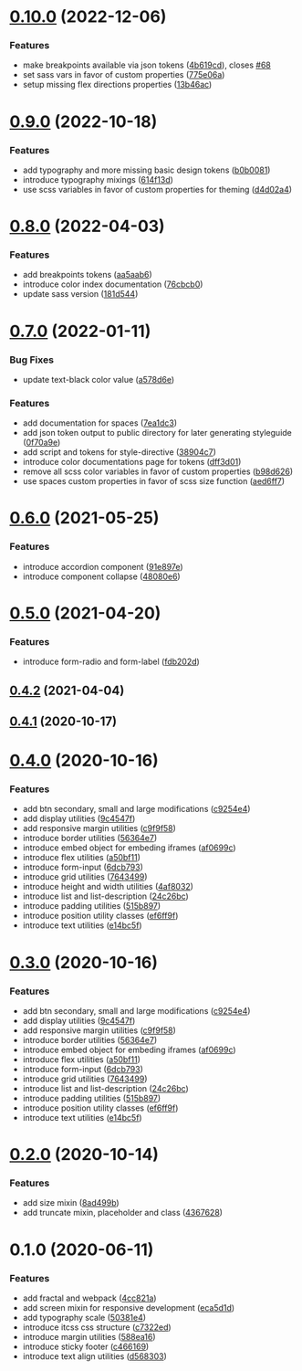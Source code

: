 # [0.10.0](https://github.com/ingvoo/patterns/compare/0.9.0...0.10.0) (2022-12-06)


### Features

* make breakpoints available via json tokens ([4b619cd](https://github.com/ingvoo/patterns/commit/4b619cd9561e3090a4817ecb6a5382ba20242ad5)), closes [#68](https://github.com/ingvoo/patterns/issues/68)
* set sass vars in favor of custom properties ([775e06a](https://github.com/ingvoo/patterns/commit/775e06ab615b0f1da1988da7d4b6d7d3e0f34780))
* setup missing flex directions properties ([13b46ac](https://github.com/ingvoo/patterns/commit/13b46ac51f54d004c38fff8aae9365689da7453e))

# [0.9.0](https://github.com/ingvijonasson/patterns/compare/0.8.0...0.9.0) (2022-10-18)


### Features

* add typography and more missing basic design tokens ([b0b0081](https://github.com/ingvijonasson/patterns/commit/b0b0081dd11b0bfaf3609b366756c6e446e171f3))
* introduce typography mixings ([614f13d](https://github.com/ingvijonasson/patterns/commit/614f13dc9b45c46e7bed2214708e0f5113a16858))
* use scss variables in favor of custom properties for theming ([d4d02a4](https://github.com/ingvijonasson/patterns/commit/d4d02a4f8547228ba0f2018d7fe8caffc319ca42))

# [0.8.0](https://github.com/ingvijonasson/patterns/compare/0.7.0...0.8.0) (2022-04-03)


### Features

* add breakpoints tokens ([aa5aab6](https://github.com/ingvijonasson/patterns/commit/aa5aab6e9bba9abf7651fce9263445a4b542306c))
* introduce color index documentation ([76cbcb0](https://github.com/ingvijonasson/patterns/commit/76cbcb0e8b5638d40d4fe7c030321c9332fb244f))
* update sass version ([181d544](https://github.com/ingvijonasson/patterns/commit/181d544531ece16f8dba370ec165749701c3d299))

# [0.7.0](https://github.com/ingvijonasson/patterns/compare/0.6.0...0.7.0) (2022-01-11)


### Bug Fixes

* update text-black color value ([a578d6e](https://github.com/ingvijonasson/patterns/commit/a578d6e0e70dabd527c5f880e7906031d2865041))


### Features

* add documentation for spaces ([7ea1dc3](https://github.com/ingvijonasson/patterns/commit/7ea1dc35cc89b61f2bbe208bd41c21e29ac6f64c))
* add json token output to public directory for later generating styleguide ([0f70a9e](https://github.com/ingvijonasson/patterns/commit/0f70a9e218f03affc5b118f30e034f4f301c168d))
* add script and tokens for style-directive ([38904c7](https://github.com/ingvijonasson/patterns/commit/38904c71a09432a649622da23d76d82febaf799f))
* introduce color documentations page for tokens ([dff3d01](https://github.com/ingvijonasson/patterns/commit/dff3d01a6c1d632fc3ecf578b183012c0c9357b2))
* remove all scss color variables in favor of custom properties ([b98d626](https://github.com/ingvijonasson/patterns/commit/b98d626e7f5af9db4657fdcbf41c993f7123bd5b))
* use spaces custom properties in favor of scss size function ([aed6ff7](https://github.com/ingvijonasson/patterns/commit/aed6ff750e5381f65f295d50911972e703da3297))

# [0.6.0](https://github.com/ingvijonasson/patterns/compare/0.5.0...0.6.0) (2021-05-25)


### Features

* introduce accordion component ([91e897e](https://github.com/ingvijonasson/patterns/commit/91e897e9f0801c029c345e698299e9c4f948996c))
* introduce component collapse ([48080e6](https://github.com/ingvijonasson/patterns/commit/48080e61c907732e1a5b7df1d18c6cb0469d677b))

# [0.5.0](https://github.com/ingvijonasson/patterns/compare/0.4.2...0.5.0) (2021-04-20)


### Features

* introduce form-radio and form-label ([fdb202d](https://github.com/ingvijonasson/patterns/commit/fdb202dee2aea1dc5f35d6cb807dd04fec24af46))

## [0.4.2](https://github.com/ingvijonasson/patterns/compare/0.4.1...0.4.2) (2021-04-04)

## [0.4.1](https://github.com/ingvijonasson/patterns/compare/0.4.0...0.4.1) (2020-10-17)

# [0.4.0](https://github.com/ingvijonasson/patterns/compare/0.2.0...0.4.0) (2020-10-16)


### Features

* add btn secondary, small and large modifications ([c9254e4](https://github.com/ingvijonasson/patterns/commit/c9254e4f12dce080af1932be6ee65116a6ce77dc))
* add display utilities ([9c4547f](https://github.com/ingvijonasson/patterns/commit/9c4547fb30d22f95226e5a6f70b3880d05ac6d1b))
* add responsive margin utilities ([c9f9f58](https://github.com/ingvijonasson/patterns/commit/c9f9f5804cdc61cf8c40af4095d4f90b692c0b1a))
* introduce border utilities ([56364e7](https://github.com/ingvijonasson/patterns/commit/56364e74b5e09d5f1934c24ec2f48e863d911a0c))
* introduce embed object for embeding iframes ([af0699c](https://github.com/ingvijonasson/patterns/commit/af0699c31820e12733ef456058dacd390bb34b0a))
* introduce flex utilities ([a50bf11](https://github.com/ingvijonasson/patterns/commit/a50bf1198d9fc24abe4e136e858ee7e5c093c979))
* introduce form-input ([6dcb793](https://github.com/ingvijonasson/patterns/commit/6dcb7934ff313f5732eeb74b00fd29a6c78923db))
* introduce grid utilities ([7643499](https://github.com/ingvijonasson/patterns/commit/76434994fadec4b742c1ffb2d18ce28152a1894b))
* introduce height and width utilities ([4af8032](https://github.com/ingvijonasson/patterns/commit/4af80329672f76ac003e6489e85173af2f52fe63))
* introduce list and list-description ([24c26bc](https://github.com/ingvijonasson/patterns/commit/24c26bc9df2ee77ed8c377b85f94e2280a83c993))
* introduce padding utilities ([515b897](https://github.com/ingvijonasson/patterns/commit/515b8975732a09b855665dab94c0956292c937e4))
* introduce position utility classes ([ef6ff9f](https://github.com/ingvijonasson/patterns/commit/ef6ff9f355c72d7ee6c1b29b3811e3a6f939a1e4))
* introduce text utilities ([e14bc5f](https://github.com/ingvijonasson/patterns/commit/e14bc5f5d95513b587f83d0582c5680060cefd49))

# [0.3.0](https://github.com/ingvijonasson/patterns/compare/0.2.0...0.3.0) (2020-10-16)


### Features

* add btn secondary, small and large modifications ([c9254e4](https://github.com/ingvijonasson/patterns/commit/c9254e4f12dce080af1932be6ee65116a6ce77dc))
* add display utilities ([9c4547f](https://github.com/ingvijonasson/patterns/commit/9c4547fb30d22f95226e5a6f70b3880d05ac6d1b))
* add responsive margin utilities ([c9f9f58](https://github.com/ingvijonasson/patterns/commit/c9f9f5804cdc61cf8c40af4095d4f90b692c0b1a))
* introduce border utilities ([56364e7](https://github.com/ingvijonasson/patterns/commit/56364e74b5e09d5f1934c24ec2f48e863d911a0c))
* introduce embed object for embeding iframes ([af0699c](https://github.com/ingvijonasson/patterns/commit/af0699c31820e12733ef456058dacd390bb34b0a))
* introduce flex utilities ([a50bf11](https://github.com/ingvijonasson/patterns/commit/a50bf1198d9fc24abe4e136e858ee7e5c093c979))
* introduce form-input ([6dcb793](https://github.com/ingvijonasson/patterns/commit/6dcb7934ff313f5732eeb74b00fd29a6c78923db))
* introduce grid utilities ([7643499](https://github.com/ingvijonasson/patterns/commit/76434994fadec4b742c1ffb2d18ce28152a1894b))
* introduce list and list-description ([24c26bc](https://github.com/ingvijonasson/patterns/commit/24c26bc9df2ee77ed8c377b85f94e2280a83c993))
* introduce padding utilities ([515b897](https://github.com/ingvijonasson/patterns/commit/515b8975732a09b855665dab94c0956292c937e4))
* introduce position utility classes ([ef6ff9f](https://github.com/ingvijonasson/patterns/commit/ef6ff9f355c72d7ee6c1b29b3811e3a6f939a1e4))
* introduce text utilities ([e14bc5f](https://github.com/ingvijonasson/patterns/commit/e14bc5f5d95513b587f83d0582c5680060cefd49))

# [0.2.0](https://github.com/ingvijonasson/patterns/compare/0.1.0...0.2.0) (2020-10-14)


### Features

* add size mixin ([8ad499b](https://github.com/ingvijonasson/patterns/commit/8ad499ba755d1d634b0024777232ea1f45284809))
* add truncate mixin, placeholder and class ([4367628](https://github.com/ingvijonasson/patterns/commit/436762833d78d2a07643d41f6ea26a0093c2f74a))

# 0.1.0 (2020-06-11)


### Features

* add fractal and webpack ([4cc821a](https://github.com/ingvijonasson/patterns/commit/4cc821abf10995651b7e6aec87bc020fc8dfdbad))
* add screen mixin for responsive development ([eca5d1d](https://github.com/ingvijonasson/patterns/commit/eca5d1d8c40d5182f0c15fea14ec1fb782cff00a))
* add typography scale ([50381e4](https://github.com/ingvijonasson/patterns/commit/50381e45101ef354fd86eaa17843c4d136368c9d))
* introduce itcss css structure ([c7322ed](https://github.com/ingvijonasson/patterns/commit/c7322ed5a3f2f9d22b32ed6365040746aa73e4b2))
* introduce margin utilities ([588ea16](https://github.com/ingvijonasson/patterns/commit/588ea16053cb747e1f81fd00bcb70c18afa3901e))
* introduce sticky footer ([c466169](https://github.com/ingvijonasson/patterns/commit/c466169b223af210ead28f750cf0656a95a728a9))
* introduce text align utilities ([d568303](https://github.com/ingvijonasson/patterns/commit/d568303d6d81e7297ec00a81af88850b1be6363f))

